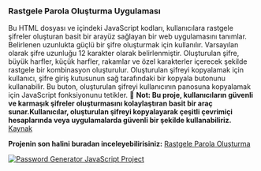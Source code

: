  ### Rastgele Parola Oluşturma Uygulaması

Bu HTML dosyası ve içindeki JavaScript kodları, kullanıcılara rastgele şifreler oluşturan basit bir arayüz sağlayan bir web uygulamasını tanımlar.
 Belirlenen uzunlukta güçlü bir şifre oluşturmak için kullanılır. Varsayılan olarak şifre uzunluğu 12 karakter olarak belirlenmiştir.
Oluşturulan şifre, büyük harfler, küçük harfler, rakamlar ve özel karakterler içerecek şekilde rastgele bir kombinasyon oluşturulur.
Oluşturulan şifreyi kopyalamak için kullanıcı, şifre giriş kutusunun sağ tarafındaki bir kopyala butonunu kullanabilir.
Bu buton, oluşturulan şifreyi kullanıcının panosuna kopyalamak için JavaScript fonksiyonunu tetikler.
:memo: **Not: Bu proje, kullanıcıların güvenli ve karmaşık şifreler oluşturmasını kolaylaştıran basit bir araç sunar.Kullanıcılar, oluşturulan şifreyi kopyalayarak çeşitli çevrimiçi hesaplarında veya uygulamalarda güvenli bir şekilde kullanabiliriz.**  [Kaynak](https://www.youtube.com/watch?v=Xrsb9SiF3a8)

**Projenin son halini buradan inceleyebilirisiniz:** [Rastgele Parola Oluşturma](https://generate-password-create.netlify.app/)


[![Password Generator JavaScript Project](https://img.youtube.com/vi/Xrsb9SiF3a8/0.jpg)](https://www.youtube.com/watch?v=Xrsb9SiF3a8)